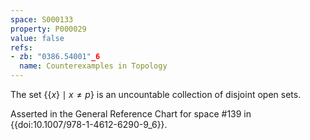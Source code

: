 ```yaml
---
space: S000133
property: P000029
value: false
refs:
- zb: "0386.54001"_6
  name: Counterexamples in Topology
---
```


The set $\{\{x\}\mid x\ne p\}$ is an uncountable collection of disjoint open sets.

Asserted in the General Reference Chart for space #139 in
{{doi:10.1007/978-1-4612-6290-9_6}}.
